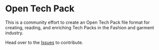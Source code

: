 # Open Tech Pack

This is a community effort to create an Open Tech Pack file format for creating, reading, and enriching Tech Packs in the Fashion and garment industry.

Head over to the [Issues](https://github.com/coatsdigital/opentechpack/issues) to contribute.

